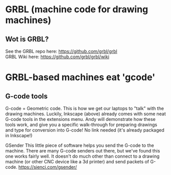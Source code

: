 # GRBL (machine code for drawing machines)
## Wot is GRBL?
See the GRBL repo here: https://github.com/grbl/grbl <br/>
GRBL Wiki here: https://github.com/grbl/grbl/wiki 
# GRBL-based machines eat 'gcode'
## G-code tools
G-code = Geometric code. This is how we get our laptops to "talk" with the drawing machines. Luckily, Inkscape (above) already comes with some neat G-code tools in the extensions menu. Andy will demonstrate how these tools work, and give you a specific walk-through for preparing drawings and type for conversion into G-code! No link needed (it's already packaged in Inkscape!)

GSender
This little piece of software helps you send the G-code to the machine. There are many G-code senders out there, but we've found this one works fairly well. It doesn't do much other than connect to a drawing machine (or other CNC device like a 3d printer) and send packets of G-code.
https://sienci.com/gsender/
